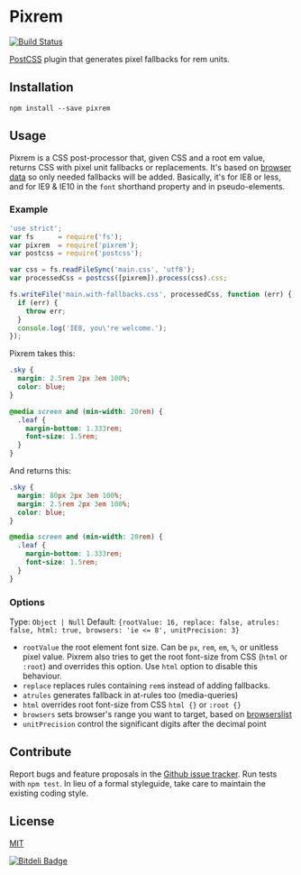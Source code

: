 # Pixrem

[![Build Status](https://travis-ci.org/robwierzbowski/node-pixrem.png?branch=master)](https://travis-ci.org/robwierzbowski/node-pixrem)

[PostCSS](https://github.com/ai/postcss) plugin that generates pixel fallbacks for rem units.

## Installation

`npm install --save pixrem`

## Usage

Pixrem is a CSS post-processor that, given CSS and a root em value, returns CSS with pixel unit fallbacks or replacements. It's based on [browser data](http://caniuse.com/rem) so only needed fallbacks will be added. Basically, it's for IE8 or less, and for IE9 & IE10 in the `font` shorthand property and in pseudo-elements.

### Example

```js
'use strict';
var fs      = require('fs');
var pixrem  = require('pixrem');
var postcss = require('postcss');

var css = fs.readFileSync('main.css', 'utf8');
var processedCss = postcss([pixrem]).process(css).css;

fs.writeFile('main.with-fallbacks.css', processedCss, function (err) {
  if (err) {
    throw err;
  }
  console.log('IE8, you\'re welcome.');
});
```

Pixrem takes this:

```css
.sky {
  margin: 2.5rem 2px 3em 100%;
  color: blue;
}

@media screen and (min-width: 20rem) {
  .leaf {
    margin-bottom: 1.333rem;
    font-size: 1.5rem;
  }
}
```

And returns this:

```css
.sky {
  margin: 80px 2px 3em 100%;
  margin: 2.5rem 2px 3em 100%;
  color: blue;
}

@media screen and (min-width: 20rem) {
  .leaf {
    margin-bottom: 1.333rem;
    font-size: 1.5rem;
  }
}
```

### Options

Type: `Object | Null`
Default: `{rootValue: 16, replace: false, atrules: false, html: true, browsers: 'ie <= 8', unitPrecision: 3}`

- `rootValue`     the root element font size. Can be `px`, `rem`, `em`, `%`, or unitless pixel value. Pixrem also tries to get the root font-size from CSS (`html` or `:root`) and overrides this option. Use `html` option to disable this behaviour.
- `replace`       replaces rules containing `rem`s instead of adding fallbacks.
- `atrules`       generates fallback in at-rules too (media-queries)
- `html`          overrides root font-size from CSS `html {}` or `:root {}`
- `browsers`      sets browser's range you want to target, based on [browserslist](https://github.com/ai/browserslist)
- `unitPrecision` control the significant digits after the decimal point

## Contribute

Report bugs and feature proposals in the [Github issue tracker](https://github.com/robwierzbowski/node-pixrem/issues). Run tests with `npm test`. In lieu of a formal styleguide, take care to maintain the existing coding style.

## License

[MIT](http://en.wikipedia.org/wiki/MIT_License)


[![Bitdeli Badge](https://d2weczhvl823v0.cloudfront.net/robwierzbowski/node-pixrem/trend.png)](https://bitdeli.com/free "Bitdeli Badge")

